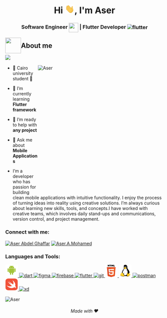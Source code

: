 <h1 align="center">Hi <img src="https://raw.githubusercontent.com/ABSphreak/ABSphreak/master/gifs/Hi.gif" width="30px">, I'm Aser  </h1>
<h3 align="center">Software Engineer <img align="center" src = "https://blogger.googleusercontent.com/img/a/AVvXsEgAHvgtRwABRypyh49bRNWOAZ4YcIdleG_gMI_x--MHFpiPFMfDkNlpKlAGEp33msdjOjsGZ3t0L6g56XHTa-BNbHCsk2_enGG3QNsZJBWJYs6DaJvhAdT1JlzJGzzR9zpQszcyT9UgtDHB0WpaGSphWTJR_GPL__5iLG3gWdl69YEAn-VYrIJYWZka=s320" width = 30px height=30px> | Flutter Developer <img src="https://www.vectorlogo.zone/logos/flutterio/flutterio-icon.svg" alt="flutter" width="20" height="20"/></h3> 


<img align="left" src = "https://user-images.githubusercontent.com/63050133/156777293-72a6e681-2582-4a9d-ad92-09d1181d47c7.gif" width = 50px height=50px>
<h2 align="left" font-weight="bold">About me</h2>  
<img src="https://user-images.githubusercontent.com/73097560/115834477-dbab4500-a447-11eb-908a-139a6edaec5c.gif">
<p><img align="right" src="https://github.com/Adam-pw/Adam-pw/blob/main/animation_500_kxa883sd.gif" alt="Aser" width = 400px height=400px/></p>


- 🔻 Cairo university student 💯

- 🌱 I’m currently learning **Flutter framework**

- 🤝 I’m ready to help with **any project**

- 💬 Ask me about **Mobile Applications**



- I’m a developer who has passion for building clean mobile applications with intuitive functionality. I enjoy the process of turning ideas into reality using creative solutions. I’m always curious about learning new skills, tools, and concepts.I have worked with creative teams, which involves daily stand-ups and communications, version control, and project management.
<p align="left">
</p>
<h3 align="left">Connect with me:</h3>
<p align="left">
  <a href="https://www.linkedin.com/in/aser-abdel-ghaffar/" target="blank"><img align="center"
      src="https://raw.githubusercontent.com/rahuldkjain/github-profile-readme-generator/master/src/images/icons/Social/linked-in-alt.svg"
      alt="Aser Abdel Ghaffar" height="30" width="40" /></a>
  <a href="https://www.facebook.com/Aser.Abdel.Ghaffar.Mohamed/" target="blank"><img align="center"
      src="https://raw.githubusercontent.com/rahuldkjain/github-profile-readme-generator/master/src/images/icons/Social/facebook.svg"
      alt="Aser.A.Mohamed" height="30" width="40" /></a>
<br>
<h3 align="left">Languages and Tools:</h3>
<p align="left"> <a href="https://developer.android.com" target="_blank" rel="noreferrer"> <img src="https://raw.githubusercontent.com/devicons/devicon/master/icons/android/android-original-wordmark.svg" alt="android" width="40" height="40"/> </a> <a href="https://www.w3schools.com/cpp/" target="_blank" rel="noreferrer"> </a> <a href="https://dart.dev" target="_blank" rel="noreferrer"> <img src="https://www.vectorlogo.zone/logos/dartlang/dartlang-icon.svg" alt="dart" width="40" height="40"/> </a> <a href="https://www.figma.com/" target="_blank" rel="noreferrer"> <img src="https://www.vectorlogo.zone/logos/figma/figma-icon.svg" alt="figma" width="40" height="40"/> </a> <a href="https://firebase.google.com/" target="_blank" rel="noreferrer"> <img src="https://www.vectorlogo.zone/logos/firebase/firebase-icon.svg" alt="firebase" width="40" height="40"/> </a> <a href="https://flutter.dev" target="_blank" rel="noreferrer"> <img src="https://www.vectorlogo.zone/logos/flutterio/flutterio-icon.svg" alt="flutter" width="40" height="40"/> </a> <a href="https://git-scm.com/" target="_blank" rel="noreferrer"> <img src="https://www.vectorlogo.zone/logos/git-scm/git-scm-icon.svg" alt="git" width="40" height="40"/> </a> <a href="https://www.w3.org/html/" target="_blank" rel="noreferrer"> <img src="https://raw.githubusercontent.com/devicons/devicon/master/icons/html5/html5-original-wordmark.svg" alt="html5" width="40" height="40"/> </a> <a href="https://www.linux.org/" target="_blank" rel="noreferrer"> <img src="https://raw.githubusercontent.com/devicons/devicon/master/icons/linux/linux-original.svg" alt="linux" width="40" height="40"/> </a> <a href="https://postman.com" target="_blank" rel="noreferrer"> <img src="https://www.vectorlogo.zone/logos/getpostman/getpostman-icon.svg" alt="postman" width="40" height="40"/> </a> <a href="https://developer.apple.com/swift/" target="_blank" rel="noreferrer"> <img src="https://raw.githubusercontent.com/devicons/devicon/master/icons/swift/swift-original.svg" alt="swift" width="40" height="40"/> </a> <a href="https://www.adobe.com/products/xd.html" target="_blank" rel="noreferrer"> <img src="https://cdn.worldvectorlogo.com/logos/adobe-xd.svg" alt="xd" width="40" height="40"/> </a> </p>

<p><img align="center"
    src="https://github-readme-stats.vercel.app/api/top-langs?username=AserPhantom&show_icons=true&locale=en&bg_color=0d1117&text_color=ffffff&layout=compact"
    alt="Aser" 
    bg_color=#808080/></p>

<h6 align="center">Made with ❤️  </h6>
